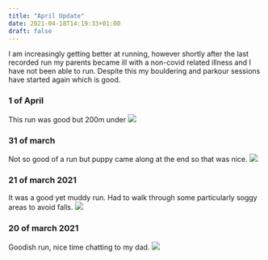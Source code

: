 ```yaml
---
title: "April Update"
date: 2021-04-18T14:19:33+01:00
draft: false
---
```

I am increasingly getting better at running, however shortly after the last recorded run my parents became ill with a non-covid related illness and I have not been able to run. Despite this my bouldering and parkour sessions have started again which is good.

<!--more-->

### 1 of April 
This run was good but 200m under
![](/20210401.PNG)

### 31 of march 
Not so good of a run but puppy came along at the end so that was nice.
![](\20210331.PNG)

### 21 of march 2021 
It was a good yet muddy run. Had to walk through some particularly soggy areas to avoid falls.
![](/20210321.jpg)

### 20 of march 2021 
Goodish run, nice time chatting to my dad.
![](/20210320.jpeg)

